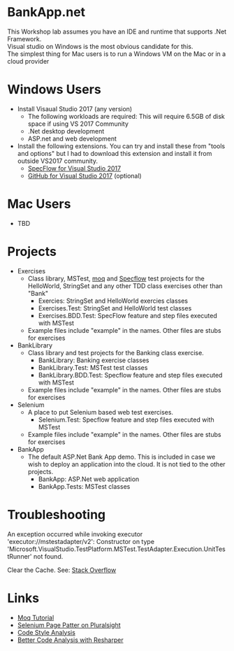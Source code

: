 # BankApp.net

This Workshop lab assumes you have an IDE and runtime that supports .Net Framework.  
Visual studio on Windows is the most obvious candidate for this.  
The simplest thing for Mac users is to run a Windows VM on the Mac or in a cloud provider

# Windows Users
  * Install Visaual Studio 2017 (any version)
    * The following workloads are required: This will require 6.5GB of disk space if using VS 2017 Community
    * .Net desktop development
    * ASP.net and web development
  * Install the following extensions. You can try and install these from "tools and options" but I had to download this extension and install it from outside VS2017 community.  
    * [SpecFlow for Visual Studio 2017](https://marketplace.visualstudio.com/items?itemName=TechTalkSpecFlowTeam.SpecFlowforVisualStudio2017)
    * [GitHub for Visual Studio 2017](https://marketplace.visualstudio.com/items?itemName=GitHub.GitHubExtensionforVisualStudio) (optional)
    
# Mac Users
  * TBD

# Projects
  * Exercises
    * Class library, MSTest, [moq](https://github.com/moq) and [Specflow](http://specflow.org/) test projects for the HelloWorld, StringSet and any other TDD class exercises other than "Bank"
      * Exercies: StringSet and HelloWorld exercies classes
      * Exercises.Test: StringSet and HelloWorld test classes
      * Exercises.BDD.Test: SpecFlow feature and step files executed with MSTest
    * Example files include "example" in the names. Other files are stubs for exercises
  * BankLibrary
    * Class library and test projects for the Banking class exercise.  
      * BankLibrary: Banking exercise classes
      * BankLibrary.Test: MSTest test classes
      * BankLibrary.BDD.Test: Specflow feature and step files executed with MSTest
    * Example files include "example" in the names. Other files are stubs for exercises
  * Selenium
    * A place to put Selenium based web test exercises.
      * Selenium.Test: Specflow feature and step files executed with MSTest
    * Example files include "example" in the names. Other files are stubs for exercises
  * BankApp
    * The default ASP.Net Bank App demo. This is included in case we wish to deploy an application into the cloud.  It is not tied to the other projects.
      * BankApp: ASP.Net web application
      * BankApp.Tests: MSTest classes


# Troubleshooting
An exception occurred while invoking executor 'executor://mstestadapter/v2': Constructor on type 'Microsoft.VisualStudio.TestPlatform.MSTest.TestAdapter.Execution.UnitTestRunner' not found.

Clear the Cache. See: [Stack Overflow](https://stackoverflow.com/questions/45444266/couldnt-run-tests-after-updating-testframework-in-nuget)


# Links
  * [Moq Tutorial](https://github.com/Moq/moq4/wiki/Quickstart)
  * [Selenium Page Patter on Pluralsight](https://www.pluralsight.com/guides/software-engineering-best-practices/getting-started-with-page-object-pattern-for-your-selenium-tests)
  * [Code Style Analysis](https://blogs.msdn.microsoft.com/dotnet/2016/12/15/code-style-configuration-in-the-vs2017-rc-update/)
  * [Better Code Analysis with Resharper](https://www.jetbrains.com/resharper/features/code_analysis.html)
  


